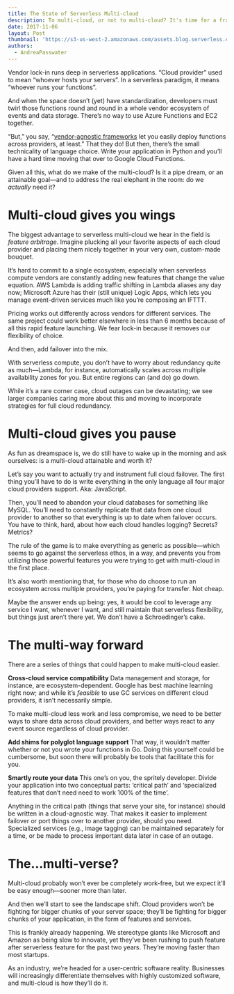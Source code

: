 ```yaml
---
title: The State of Serverless Multi-cloud
description: To multi-cloud, or not to multi-cloud? It's time for a frank discussion on the pros, cons, and considerations.
date: 2017-11-06
layout: Post
thumbnail: 'https://s3-us-west-2.amazonaws.com/assets.blog.serverless.com/multicloud.jpg'
authors:
  - AndreaPasswater
---
```


Vendor lock-in runs deep in serverless applications. “Cloud provider” used to mean “whoever hosts your servers”. In a serverless paradigm, it means “whoever runs your functions”.

And when the space doesn’t (yet) have standardization, developers must twirl those functions round and round in a whole vendor ecosystem of events and data storage. There’s no way to use Azure Functions and EC2 together.

“But,” you say, “[vendor-agnostic frameworks](https://serverless.com/framework/) let you easily deploy functions across providers, at least.” That they do! But then, there’s the small technicality of language choice. Write your application in Python and you’ll have a hard time moving that over to Google Cloud Functions.

Given all this, what do we make of the multi-cloud? Is it a pipe dream, or an attainable goal—and to address the real elephant in the room: do we *actually* need it?

# Multi-cloud gives you wings

The biggest advantage to serverless multi-cloud we hear in the field is *feature arbitrage*. Imagine plucking all your favorite aspects of each cloud provider and placing them nicely together in your very own, custom-made bouquet.

It’s hard to commit to a single ecosystem, especially when serverless compute vendors are constantly adding new features that change the value equation. AWS Lambda is adding traffic shifting in Lambda aliases any day now; Microsoft Azure has their (still unique) Logic Apps, which lets you manage event-driven services much like you’re composing an IFTTT.

Pricing works out differently across vendors for different services. The same project could work better elsewhere in less than 6 months because of all this rapid feature launching. We fear lock-in because it removes our flexibility of choice.

And then, add failover into the mix.

With serverless compute, you don’t have to worry about redundancy quite as much—Lambda, for instance, automatically scales across multiple availability zones for you. But entire regions can (and do) go down.

While it’s a rare corner case, cloud outages can be devastating; we see larger companies caring more about this and moving to incorporate strategies for full cloud redundancy. 

# Multi-cloud gives you pause

As fun as dreamspace is, we do still have to wake up in the morning and ask ourselves: is a multi-cloud attainable and worth it?

Let’s say you want to actually try and instrument full cloud failover. The first thing you’ll have to do is write everything in the only language all four major cloud providers support. Aka: JavaScript.

Then, you’ll need to abandon your cloud databases for something like MySQL. You’ll need to constantly replicate that data from one cloud provider to another so that everything is up to date when failover occurs. You have to think, hard, about how each cloud handles logging? Secrets? Metrics?

The rule of the game is to make everything as generic as possible—which seems to go against the serverless ethos, in a way, and prevents you from utilizing those powerful features you were trying to get with multi-cloud in the first place.

It’s also worth mentioning that, for those who do choose to run an ecosystem across multiple providers, you’re paying for transfer. Not cheap.

Maybe the answer ends up being: yes, it would be cool to leverage any service I want, whenever I want, and still maintain that serverless flexibility, but things just aren’t there yet. We don’t have a Schroedinger’s cake.

# The multi-way forward

There are a series of things that could happen to make multi-cloud easier.

**Cross-cloud service compatibility**
Data management and storage, for instance, are ecosystem-dependent. Google has best machine learning right now; and while it’s *feasible* to use GC services on different cloud providers, it isn’t necessarily simple.

To make multi-cloud less work and less compromise, we need to be better ways to share data across cloud providers, and better ways react to any event source regardless of cloud provider.

**Add shims for polyglot language support**
That way, it wouldn’t matter whether or not you wrote your functions in Go. Doing this yourself could be cumbersome, but soon there will probably be tools that facilitate this for you.

**Smartly route your data**
This one’s on you, the spritely developer. Divide your application into two conceptual parts: ‘critical path’ and ‘specialized features that don’t need need to work 100% of the time’.

Anything in the critical path (things that serve your site, for instance) should be written in a cloud-agnostic way. That makes it easier to implement failover or port things over to another provider, should you need. Specialized services (e.g., image tagging) can be maintained separately for a time, or be made to process important data later in case of an outage.

# The...multi-verse?

Multi-cloud probably won’t ever be completely work-free, but we expect it’ll be easy enough—sooner more than later.

And then we’ll start to see the landscape shift. Cloud providers won’t be fighting for bigger chunks of your server space; they’ll be fighting for bigger chunks of your application, in the form of features and services.

This is frankly already happening. We stereotype giants like Microsoft and Amazon as being slow to innovate, yet they’ve been rushing to push feature after serverless feature for the past two years. They’re moving faster than most startups.

As an industry, we’re headed for a user-centric software reality. Businesses will increasingly differentiate themselves with highly customized software, and multi-cloud is how they’ll do it.
